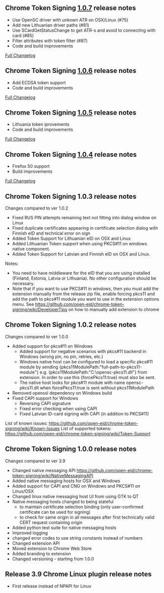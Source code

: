Chrome Token Signing [1.0.7](https://github.com/open-eid/chrome-token-signing/releases/tag/v1.0.7) release notes
--------------------------------------------
- Use OpenSC driver with unkown ATR on OSX/Linux (#75)
- Add new Lithuanian driver paths (#81)
- Use SCardGetStatusChange to get ATR-s and avoid to connecting with card (#85)
- Filter attributes with token filter (#87)
- Code and build improvements

[Full Changelog](https://github.com/open-eid/chrome-token-signing/compare/v1.0.6...v1.0.7)


Chrome Token Signing [1.0.6](https://github.com/open-eid/chrome-token-signing/releases/tag/v1.0.6) release notes
--------------------------------------------
- Add ECDSA token support
- Code and build improvements

[Full Changelog](https://github.com/open-eid/chrome-token-signing/compare/v1.0.5...v1.0.6)


Chrome Token Signing [1.0.5](https://github.com/open-eid/chrome-token-signing/releases/tag/v1.0.5) release notes
--------------------------------------------
- Lithuania token iprovements
- Code and build improvements

[Full Changelog](https://github.com/open-eid/chrome-token-signing/compare/v1.0.4...v1.0.5)


Chrome Token Signing [1.0.4](https://github.com/open-eid/chrome-token-signing/releases/tag/v1.0.4) release notes
--------------------------------------------
- Firefox 50 support
- Build improvements

[Full Changelog](https://github.com/open-eid/chrome-token-signing/compare/v1.0.3...v1.0.4)



Chrome Token Signing 1.0.3 release notes
--------------------------------------------
Changes compared to ver 1.0.2

- Fixed RUS PIN attempts remaining text not fitting into dialog window on Linux
- Fixed duplicate certificates appearing in certificate selection dialog with Finnish eID and technical error on sign
- Added Token Support for Lithuanian eID on OSX and Linux
- Added Lithuanian Token support when using PKCS#11 on windows native component.
- Added Token Support for Latvian and Finnish eID on OSX and Linux.

Notes: 
- You need to have middleware for the eID that you are using installed (Finland, Estonia, Latvia or Lithuania). No other configuration should be necessary.
- Note that if you want to use PKCS#11 in windows, then you must add the extension manually from the release zip file, enable forcing pkcs11 and add the path to pkcs#11 module you want to use in the extension options menu. See https://github.com/open-eid/chrome-token-signing/wiki/DeveloperTips on how to manually add extension to chrome


Chrome Token Signing 1.0.2 release notes
--------------------------------------------
Changes compared to ver 1.0.0

- Added support for pkcs#11 on Windows
	- Added support for negative scenarios with pkcs#11 backend in Windows (wrong pin, no pin, retries, etc.)
	- Windows native host can be configured to load a specific pkcs#11 module by sending {pkcs11ModulePath:"full-path-to-pkcs11-module"} e.g. {pkcs11ModulePath:"C:\opensc-pkcs11.dll"} from extension. In order to use this {forcePkcs11:true} must also be sent.
	- The native host looks for pkcs#11 module with name opensc-pkcs11.dll when forcePkcs11:true is sent without pkcs11ModulePath
- Removed openssl dependency on Windows build
- Fixed CAPI support for Windows
	- Reversing CAPI signature
	- Fixed error checking when using CAPI
	- Fixed Latvian ID-card signing with CAPI (in addition to PKCS#11)
	
List of known issues: https://github.com/open-eid/chrome-token-signing/wiki/Known-Issues
List of supported tokens: https://github.com/open-eid/chrome-token-signing/wiki/Token-Support


Chrome Token Signing 1.0.0 release notes
--------------------------------------------
Changes compared to ver 3.9

- Changed native messaging API https://github.com/open-eid/chrome-token-signing/wiki/NativeMessagingAPI
- Added native messaging hosts for OSX and Windows
- Added support for CAPI and CNG on Windows and PKCS#11 on Linux/OSX
- Changed linux native messaging host UI from using GTK to QT
- Native messaging hosts changed to being stateful
	- to maintain certificate selection binding (only user-confirmed certificate can be used for signing) 
	- to check for same origin in all messages after first technically valid CERT request containing origin
- Added python test suite for native messaging hosts
- Improved logging
- changed error codes to use string constants instead of numbers
- Changed extension API 
- Moved extension to Chrome Web Store
- Added branding to extension
- Changed versioning - starting from 1.0.0


Release 3.9 Chrome Linux plugin release notes
--------------------------------------------

- First release instead of NPAPI for Linux







